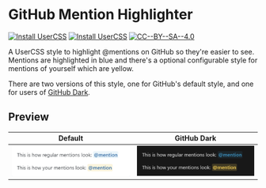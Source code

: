 # GitHub Mention Highlighter

[![Install UserCSS](https://img.shields.io/badge/Install-Default%20UserCSS-285959.svg)](https://raw.githubusercontent.com/xt0rted/github-mention-highlighter/master/github-mention-highlighter.user.css)
[![Install UserCSS](https://img.shields.io/badge/Install-GitHub%20Dark%20UserCSS-285959.svg)](https://raw.githubusercontent.com/xt0rted/github-mention-highlighter/master/github-dark-mention-highlighter.user.css)
[![CC--BY--SA--4.0](https://img.shields.io/badge/License-%20CC--BY--SA--4.0%20-blue.svg)](LICENSE)

A UserCSS style to highlight @mentions on GitHub so they're easier to see.
Mentions are highlighted in blue and there's a optional configurable style for mentions of yourself which are yellow.

There are two versions of this style, one for GitHub's default style, and one for users of [GitHub Dark](https://github.com/StylishThemes/GitHub-Dark).

## Preview

Default | GitHub Dark
-- | --
![Example of default style](docs/default.png) | ![Example of GitHub Dark style](docs/github-dark.png)
